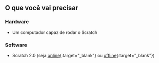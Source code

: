 ## O que você vai precisar

### Hardware

+ Um computador capaz de rodar o Scratch

### Software

+ Scratch 2.0 (seja [online](https://scratch.mit.edu/projects/editor/){:target="_blank"} ou [offline](https://scratch.mit.edu/scratch2download/){:target="_blank"})
